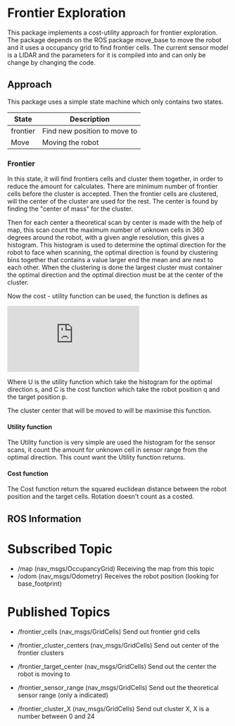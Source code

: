 # Frontier Exploration 
This package implements a cost-utility approach for frontier exploration. The package depends on the ROS package move_base to move the robot and it uses a occupancy grid to find frontier cells. The current sensor model is a LIDAR and the parameters for it is compiled into and can only be change by changing the code. 


## Approach 
This package uses a simple state machine which only contains two states. 


State    | Description
------------ | -------------
frontier | Find new position to move to
Move     | Moving the robot



### Frontier
In this state, it will find frontiers cells and cluster them together, in order to reduce the amount for calculates. There are minimum number of frontier cells before the cluster is accepted. Then the frontier cells are clustered, will the center of the cluster are used for the rest. The center is found by finding the "center of mass" for the cluster. 

Then for each center a theoretical scan by center is made with the help of map, this scan count the maximum number of unknown cells in 360 degrees around the robot, with a given angle resolution, this gives a histogram. This histogram is used to determine the optimal direction for the robot to face when scanning, the optimal direction is found by clustering bins together that contains a value larger end the mean and are next to each other. When the clustering is done the largest cluster must container the optimal direction and the optimal direction must be at the center of the cluster. 


Now the cost - utility function can be used, the function is defines as 


![equation](http://www.sciweavers.org/tex2img.php?eq=E%28q%2Cp%2Cs%29%20%3D%20U%28s%29%20-%20C%28q%2Cp%29&bc=White&fc=Black&im=jpg&fs=12&ff=arev&edit=0)

Where U is the utility function which take the histogram for the optimal direction s, and C is the cost function which take the robot position q and the target position p. 

The cluster center that will be moved to will be maximise this function.

#### Utility function
The Utility function is very simple are used the histogram for the sensor scans, it count the amount for unknown cell in sensor range from the optimal direction. This count want the Utility function returns. 


#### Cost function 
The Cost function return the squared euclidean distance between the robot position and the target cells. Rotation doesn't count as a costed. 



## ROS Information

# Subscribed Topic
- /map (nav_msgs/OccupancyGrid)
  Receiving the map from this topic
- /odom (nav_msgs/Odometry)
  Receives the robot position (looking for base_footprint)
# Published Topics
  - /frontier_cells (nav_msgs/GridCells)
  Send out frontier grid cells
  - /frontier_cluster_centers (nav_msgs/GridCells)
  Send out center of the frontier clusters
  - /frontier_target_center (nav_msgs/GridCells)
  Send out the center the robot is moving to 

  - /frontier_sensor_range (nav_msgs/GridCells)
  Send out the theoretical sensor range (only a indicated)
  - /frontier_cluster_X (nav_msgs/GridCells)
  Send out cluster X, X is a number between 0 and 24 
  
